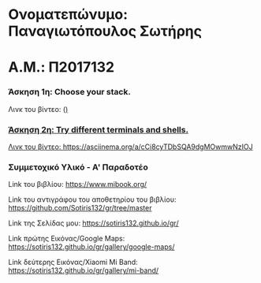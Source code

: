 # Ονοματεπώνυμο: Παναγιωτόπουλος Σωτήρης

# Α.Μ.: Π2017132


### Άσκηση 1η: Choose your stack.
Λινκ του βίντεο: (<a href='https://asciinema.org/a/JzgXlwW9wqoqHyieSvhASNx3J'>)

### Άσκηση 2η: Try different terminals and shells.
Λινκ του βίντεο: https://asciinema.org/a/cCi8cyTDbSQA9dgMOwmwNzIOJ

### Συμμετοχικό Υλικό - Α' Παραδοτέο
Link του βιβλίου: https://www.mibook.org/ 

Link του αντιγράφου του αποθετηρίου του βιβλίου: https://github.com/Sotiris132/gr/tree/master

Link της Σελίδας μου: https://sotiris132.github.io/gr/

Link πρώτης Εικόνας/Google Maps: https://sotiris132.github.io/gr/gallery/google-maps/

Link δεύτερης Εικόνας/Xiaomi Mi Band: https://sotiris132.github.io/gr/gallery/mi-band/

